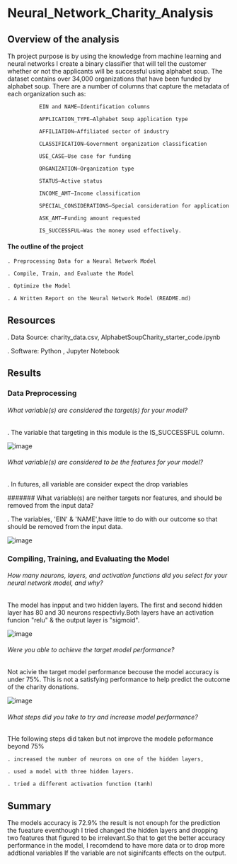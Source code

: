 # Neural_Network_Charity_Analysis

## Overview of the analysis

Th project purpose is  by using the knowledge from machine learning and neural networks I create a binary classifier that will tell the customer whether or not the applicants will be successful using alphabet soup. The dataset contains over 34,000 organizations that have been funded by alphabet soup. There are a number of columns that capture the metadata of each organization such as:

              EIN and NAME—Identification columns
              
              APPLICATION_TYPE—Alphabet Soup application type
              
              AFFILIATION—Affiliated sector of industry
              
              CLASSIFICATION—Government organization classification
              
              USE_CASE—Use case for funding
              
              ORGANIZATION—Organization type
              
              STATUS—Active status
              
              INCOME_AMT—Income classification
              
              SPECIAL_CONSIDERATIONS—Special consideration for application
              
              ASK_AMT—Funding amount requested
              
              IS_SUCCESSFUL—Was the money used effectively. 


#### The outline of the project

    . Preprocessing Data for a Neural Network Model
    
    . Compile, Train, and Evaluate the Model
    
    . Optimize the Model
    
    . A Written Report on the Neural Network Model (README.md)
    
  ## Resources
  
  . Data Source: charity_data.csv, AlphabetSoupCharity_starter_code.ipynb
  
  . Software: Python , Jupyter Notebook 
  
## Results

  ### Data Preprocessing
  
 ###### What variable(s) are considered the target(s) for your model?
   
   . The variable that targeting in this module is the IS_SUCCESSFUL column.
   
   ![image](https://user-images.githubusercontent.com/80365882/126390460-cdb2dd74-4177-4fe9-ba10-f4bbed81ed70.png)

   
 ###### What variable(s) are considered to be the features for your model?
  
   . In futures, all variable are consider expect the drop variables
     
 ####### What variable(s) are neither targets nor features, and should be removed from the input data?
  
  . The variables, 'EIN' & 'NAME',have little to do with our outcome so that should be removed from the input data.
  
  ![image](https://user-images.githubusercontent.com/80365882/126390600-c6a17894-96ac-40d8-bca6-c46f3fff17be.png)
  
    
  ### Compiling, Training, and Evaluating the Model
  
  ###### How many neurons, layers, and activation functions did you select for your neural network model, and why?
  The model has inpput and two hidden layers. The first and second hidden layer has 80 and 30 neurons respectivly.Both layers have an activation funcion "relu" & the output layer is "sigmoid".
  
  ![image](https://user-images.githubusercontent.com/80365882/126390703-41c7db72-5c9f-426d-ac78-90d9f3b82f84.png)

  ###### Were you able to achieve the target model performance?
  
  Not acivie the target model performance becouse the model accuracy is under 75%. This is not a satisfying performance to help predict the outcome of the charity donations.
  
  ![image](https://user-images.githubusercontent.com/80365882/126390876-e539b8e7-165a-4e2a-aae7-9f033e1d5f36.png)
  
  ###### What steps did you take to try and increase model performance?
  
  THe following steps did taken but not improve the modele peformance beyond 75%
  
    . increased the number of neurons on one of the hidden layers, 
    
    . used a model with three hidden layers.
    
    . tried a different activation function (tanh) 
  
  ## Summary
  
 The models accuracy is 72.9% the result is not enouph for the prediction the fueature eventhough I tried changed the hidden layers and dropping two features that figured to be irrelevant.So that to get the better  accuracy performance in the model, I recomdend to have more data or to drop more addtional variables If the variable are not siginifcants effects on the output.
  

